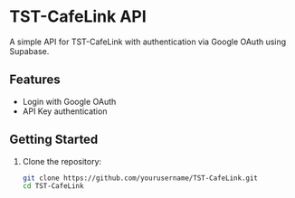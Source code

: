 # TST-CafeLink API

A simple API for TST-CafeLink with authentication via Google OAuth using Supabase.

## Features
- Login with Google OAuth
- API Key authentication

## Getting Started
1. Clone the repository:
   ```bash
   git clone https://github.com/yourusername/TST-CafeLink.git
   cd TST-CafeLink
